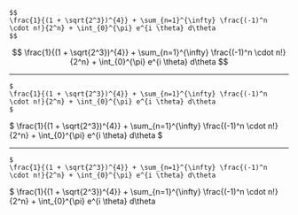 ```
$$
\frac{1}{(1 + \sqrt{2^3})^{4}} + \sum_{n=1}^{\infty} \frac{(-1)^n \cdot n!}{2^n} + \int_{0}^{\pi} e^{i \theta} d\theta
$$
```
$$
\frac{1}{(1 + \sqrt{2^3})^{4}} + \sum_{n=1}^{\infty} \frac{(-1)^n \cdot n!}{2^n} + \int_{0}^{\pi} e^{i \theta} d\theta
$$




---




```
$
\frac{1}{(1 + \sqrt{2^3})^{4}} + \sum_{n=1}^{\infty} \frac{(-1)^n \cdot n!}{2^n} + \int_{0}^{\pi} e^{i \theta} d\theta
$
```
$
\frac{1}{(1 + \sqrt{2^3})^{4}} + \sum_{n=1}^{\infty} \frac{(-1)^n \cdot n!}{2^n} + \int_{0}^{\pi} e^{i \theta} d\theta
$




---




```
$
\frac{1}{(1 + \sqrt{2^3})^{4}} + \sum_{n=1}^{\infty} \frac{(-1)^n \cdot n!}{2^n} + \int_{0}^{\pi} e^{i \theta} d\theta

```
$
\frac{1}{(1 + \sqrt{2^3})^{4}} + \sum_{n=1}^{\infty} \frac{(-1)^n \cdot n!}{2^n} + \int_{0}^{\pi} e^{i \theta} d\theta
